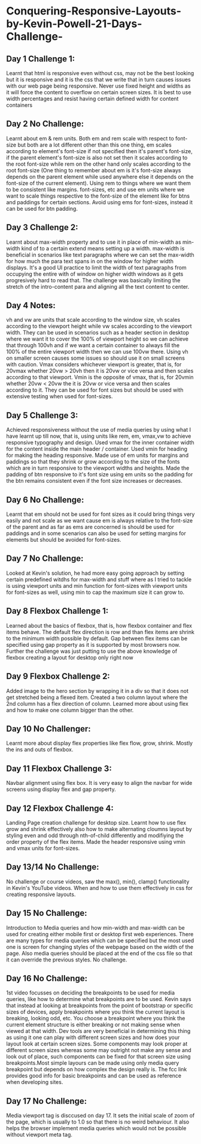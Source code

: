 # Conquering-Responsive-Layouts-by-Kevin-Powell-21-Days-Challenge-
## Day 1 Challenge 1: 
Learnt that html is responsive even without css, may not be the best looking but it is responsive and it is the css that we write that in turn causes issues with our web page being responsive. Never use fixed height and widths as it will force the content to overflow on certain screen sizes. It is best to use width percentages and resist having certain defined width for content containers

## Day 2 No Challenge: 
Learnt about em & rem units. Both em and rem scale with respect to font-size but both are a lot different other than this one thing, em scales according to element's font-size if not specified then it's parent's font-size, if the parent element's font-size is also not set then it scales according to the root font-size while rem on the other hand only scales according to the root font-size (One thing to remember about em is it's font-size always depends on the parent element while used anywhere else it depends on the font-size of the current element). Using rem to things where we want them to be consistent like margins. font-sizes, etc and use em units where we want to scale things respective to the font-size of the element like for btns and paddings for certain sections. Avoid using ems for font-sizes, instead it can be used for btn padding.

## Day 3 Challenge 2: 
Learnt about max-width property and to use it in place of min-width as min-width kind of to a certain extend means setting up a width. max-width is beneficial in scenarios like text paragraphs where we can set the max-width for how much the para text spans in on the window for higher width displays. It's a good UI practice to limit the width of text paragraphs from occupying the entire with of window on higher width windows as it gets progresively hard to read that. The challenge was basically limiting the stretch of the intro-content para and aligning all the text content to center.

## Day 4 Notes: 
vh and vw are units that scale according to the window size, vh scales according to the viewport height while vw scales according to the viewport width. They can be used in scenarios such as a header section in desktop where we want it to cover the 100% of viewport height so we can achieve that through 100vh and if we want a certain container to always fill the 100% of the entire viewport width then we can use 100vw there. Using vh on smaller screen causes some issues so should use it on small screens with caution. Vmax considers whichever viewport is greater, that is, for 20vmax whether 20vw > 20vh then it is 20vw or vice versa and then scales according to that viewport. Vmin is the opposite of vmax, that is, for 20vmin whether 20vw < 20vw the it is 20vw or vice versa and then scales according to it. They can be used for font sizes but should be used with extensive testing when used for font-sizes.

## Day 5 Challenge 3: 
Achieved responsiveness without the use of media queries by using what I have learnt up till now, that is, using units like rem, em, vmax,vw to achieve responsive typography and design. Used vmax for the inner container width for the content inside the main header / container. Used vmin for heading for making the heading responsive. Made use of em units for margins and paddings so that they shrink or grow according to the size of the fonts which are in turn responsive to the viewport widths and heights. Made the padding of btn responsive to it's font size using em units so the padding for the btn remains consistent even if the font size increases or decreases.

## Day 6 No Challenge: 
Learnt that em should not be used for font sizes as it could bring things very easily and not scale as we want cause em is always relative to the font-size of the parent and as far as ems are concerned is should be used for paddings and in some scenarios can also be used for setting margins for elements but should be avoided for font-sizes.

## Day 7 No Challenge: 
Looked at Kevin's solution, he had more easy going approach by setting certain predefined witdhs for max-width and stuff where as I tried to tackle is using viewport units and min function for font-sizes with viewport units for font-sizes as well, using min to cap the maximum size it can grow to. 

## Day 8 Flexbox Challenge 1: 
Learned about the basics of flexbox, that is, how flexbox container and flex items behave. The default flex direction is row and than flex items are shrink to the minimum width possible by default. Gap between flex items can be specified using gap property as it is supported by most browsers now. Further the challenge was just putting to use the above knowledge of flexbox creating a layout for desktop only right now

## Day 9 Flexbox Challenge 2: 
Added image to the hero section by wrapping it in a div so that it does not get stretched being a flexed item. Created a two column layout where the 2nd column has a flex direction of column. Learned more about using flex and how to make one column bigger than the other.

## Day 10 No Challenger:
Learnt more about display flex properties like flex flow, grow, shrink. Mostly the ins and outs of flexbox.

## Day 11 Flexbox Challenge 3:
Navbar alignment using flex box. It is very easy to align the navbar for wide screens using display flex and gap property.

## Day 12 Flexbox Challenge 4:
Landing Page creation challenge for desktop size. Learnt how to use flex grow and shrink effectively also how to make alternating cloumns layout by styling even and odd through nth-of-child differently and modifiying the order property of the flex items. Made the header responsive using vmin and vmax units for font-sizes.

## Day 13/14 No Challenge:
No challenge or course videos, saw the max(), min(), clamp() functionality in Kevin's YouTube videos. When and how to use them effectively in css for creating responsive layouts.

## Day 15 No Challenge:
Introduction to Media queries and how min-width and max-width can be used for creating either mobile first or desktop first web experiences. There are many types for media queries which can be specified but the most used one is screen for changing styles of the webpage based on the width of the page. Also media queries should be placed at the end of the css file so that it can override the previous styles. No challenge.

## Day 16 No Challenge:
1st video focusses on deciding the breakpoints to be used for media queries, like how to determine what breakpoints are to be used. Kevin says that instead at looking at breakpoints from the point of bootstrap or specific sizes of devices, apply breakpoints where you think the current layout is breaking, looking odd, etc. You choose a breakpoint where you think the current element structure is either breaking or not making sense when viewed at that width. Dev tools are very beneficial in determining this thing as using it one can play with different screen sizes and how does your layout look at certain screen sizes. Some components may look proper at different screen sizes whereas some may outright not make any sense and look out of place, such components can be fixed for that screen size using breakpoints.Most simple layours can be made using only media query breakpoint but depends on how complex the design really is. The fcc link provides good info for basic breakpoints and can be used as reference when developing sites.

## Day 17 No Challenge:
Media viewport tag is disccused on day 17. It sets the initial scale of zoom of the page, which is usually to 1.0 so that there is no weird behaviour. It also helps the browser implement media queries which would not be possible without viewport meta tag.
